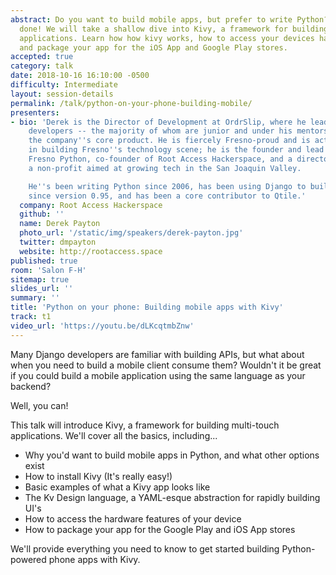 ```yaml
---
abstract: Do you want to build mobile apps, but prefer to write Python? It can be
  done! We will take a shallow dive into Kivy, a framework for building multi-touch
  applications. Learn how how kivy works, how to access your devices hardware features,
  and package your app for the iOS App and Google Play stores.
accepted: true
category: talk
date: 2018-10-16 16:10:00 -0500
difficulty: Intermediate
layout: session-details
permalink: /talk/python-on-your-phone-building-mobile/
presenters:
- bio: 'Derek is the Director of Development at OrdrSlip, where he leads a team of
    developers -- the majority of whom are junior and under his mentorship -- in building
    the company''s core product. He is fiercely Fresno-proud and is actively involved
    in building Fresno''s technology scene; he is the founder and lead organizer of
    Fresno Python, co-founder of Root Access Hackerspace, and a director at 59DaysOfCode,
    a non-profit aimed at growing tech in the San Joaquin Valley.

    He''s been writing Python since 2006, has been using Django to build web stuff
    since version 0.95, and has been a core contributor to Qtile.'
  company: Root Access Hackerspace
  github: ''
  name: Derek Payton
  photo_url: '/static/img/speakers/derek-payton.jpg'
  twitter: dmpayton
  website: http://rootaccess.space
published: true
room: 'Salon F-H'
sitemap: true
slides_url: ''
summary: ''
title: 'Python on your phone: Building mobile apps with Kivy'
track: t1
video_url: 'https://youtu.be/dLKcqtmbZnw'
---
```


Many Django developers are familiar with building APIs, but what about when you need to build a mobile client consume them? Wouldn't it be great if you could build a mobile application using the same language as your backend?

Well, you can!

This talk will introduce Kivy, a framework for building multi-touch applications. We'll cover all the basics, including...

- Why you'd want to build mobile apps in Python, and what other options exist
- How to install Kivy (It's really easy!)
- Basic examples of what a Kivy app looks like
- The Kv Design language, a YAML-esque abstraction for rapidly building UI's
- How to access the hardware features of your device
- How to package your app for the Google Play and iOS App stores

We'll provide everything you need to know to get started building Python-powered phone apps with Kivy.
